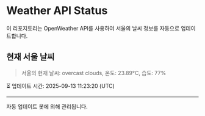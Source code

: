 
# Weather API Status

이 리포지토리는 OpenWeather API를 사용하여 서울의 날씨 정보를 자동으로 업데이트합니다.

## 현재 서울 날씨
> 서울의 현재 날씨: overcast clouds, 온도: 23.89°C, 습도: 77%

⏳ 업데이트 시간: 2025-09-13 11:23:20 (UTC)

---
자동 업데이트 봇에 의해 관리됩니다.
